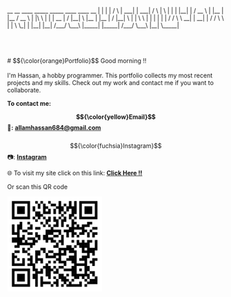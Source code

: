 <p>   
 __    __        ____        _____    _____        ____       ____      __
|  |  |  |      /    \      |  ___|  |  ___|      /    \     |    \    |  |
|  |__|  |     /  __  \     |  |__   |  |__      /  __  \    |  |\ \   |  |
|   __   |    /  |__|  \    |__   |  |__   |    /  |__|  \   |  | \ \  |  |
|  |  |  |   /   /  \   \    __|  |   __|  |   /   /  \   \  |  |  \ \_|  |
|__|  |__|  /___/    \___\  |_____|  |_____|  /___/    \___\ |__|   \_____|   
                           
</p>
<br>
<br>
<br>
# $${\color{orange}Portfolio}$$
Good morning !! <br><br>I'm Hassan, a hobby programmer. This portfolio collects my most recent projects and my skills. Check out my work and contact me if you want to collaborate.

<strong>To contact me:</strong>

<strong>$${\color{yellow}Email}$$ 📧:</strong> <a href="mailto: allamhassan684@gmail.com"><strong>allamhassan684@gmail.com</strong></a>
<br>
<br>
$${\color{fuchsia}Instagram}$$ 📷: <a href="#"><strong>Instagram</strong></a>

🌐 To visit my site click on this link: <a href="https://portfoliioo.github.io/h/"><strong>Click Here !!</strong></a>

Or scan this QR code

<img src="images/QRCode.png" width="220" height="220">
